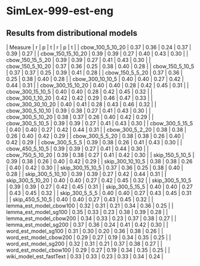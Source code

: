 # SimLex-999-est-eng
## Results from distributional models

|         Measure         |   r  |   p  |   t  | r    | p    | t    |
|     cbow_100_5_10_20    | 0.37 | 0.36 | 0.24 | 0.37 | 0.39 | 0.27 |
|    cbow_150_15_10_20    | 0.39 | 0.39 | 0.27 | 0.40 | 0.43 | 0.30 |
|     cbow_150_15_5_20    | 0.39 | 0.39 | 0.27 | 0.41 | 0.43 | 0.30 |
|     cbow_150_5_10_20    | 0.37 | 0.36 | 0.25 | 0.38 | 0.40 | 0.28 |
|     cbow_150_5_10_5     | 0.37 | 0.37 | 0.25 | 0.39 | 0.41 | 0.28 |
|     cbow_150_5_5_20     | 0.37 | 0.36 | 0.25 | 0.38 | 0.40 | 0.28 |
|     cbow_300_10_10_5    | 0.40 | 0.40 | 0.27 | 0.42 | 0.44 | 0.31 |
|    cbow_300_15_10_20    | 0.40 | 0.40 | 0.28 | 0.42 | 0.45 | 0.31 |
|     cbow_300_15_10_5    | 0.40 | 0.40 | 0.28 | 0.42 | 0.45 | 0.32 |
|     cbow_300_1_10_20    | 0.42 | 0.42 | 0.29 | 0.46 | 0.47 | 0.33 |
|    cbow_300_30_10_20    | 0.40 | 0.41 | 0.28 | 0.43 | 0.46 | 0.32 |
|     cbow_300_5_10_10    | 0.39 | 0.38 | 0.27 | 0.41 | 0.43 | 0.30 |
|     cbow_300_5_10_20    | 0.38 | 0.37 | 0.26 | 0.40 | 0.42 | 0.29 |
|     cbow_300_5_10_5     | 0.39 | 0.39 | 0.27 | 0.41 | 0.43 | 0.30 |
|     cbow_300_5_15_5     | 0.40 | 0.40 | 0.27 | 0.42 | 0.44 | 0.31 |
|     cbow_300_5_2_20     | 0.38 | 0.38 | 0.26 | 0.40 | 0.42 | 0.29 |
|     cbow_300_5_5_20     | 0.38 | 0.38 | 0.26 | 0.40 | 0.42 | 0.29 |
|      cbow_300_5_5_5     | 0.39 | 0.38 | 0.26 | 0.41 | 0.43 | 0.30 |
|     cbow_450_5_10_5     | 0.39 | 0.39 | 0.27 | 0.41 | 0.44 | 0.30 |
|     cbow_750_5_10_20    | 0.39 | 0.38 | 0.27 | 0.41 | 0.42 | 0.30 |
|     skip_150_5_10_5     | 0.39 | 0.38 | 0.26 | 0.40 | 0.42 | 0.29 |
|     skip_300_10_10_5    | 0.38 | 0.38 | 0.26 | 0.40 | 0.42 | 0.30 |
|     skip_300_15_10_5    | 0.37 | 0.36 | 0.25 | 0.38 | 0.40 | 0.28 |
|     skip_300_5_10_10    | 0.39 | 0.39 | 0.27 | 0.42 | 0.44 | 0.31 |
|     skip_300_5_10_20    | 0.40 | 0.40 | 0.27 | 0.42 | 0.45 | 0.32 |
|     skip_300_5_10_5     | 0.39 | 0.39 | 0.27 | 0.42 | 0.45 | 0.31 |
|     skip_300_5_15_5     | 0.40 | 0.40 | 0.27 | 0.43 | 0.45 | 0.32 |
|      skip_300_5_5_5     | 0.40 | 0.40 | 0.27 | 0.43 | 0.45 | 0.31 |
|     skip_450_5_10_5     | 0.40 | 0.40 | 0.27 | 0.43 | 0.45 | 0.32 |
| lemma_est_model_cbow100 | 0.32 | 0.31 | 0.21 | 0.34 | 0.36 | 0.25 |
|  lemma_est_model_sg100  | 0.35 | 0.33 | 0.23 | 0.38 | 0.39 | 0.28 |
| lemma_est_model_cbow200 | 0.34 | 0.33 | 0.23 | 0.37 | 0.38 | 0.27 |
|  lemma_est_model_sg200  | 0.37 | 0.36 | 0.24 | 0.41 | 0.42 | 0.30 |
|   word_est_model_sg100  | 0.31 | 0.30 | 0.20 | 0.36 | 0.38 | 0.26 |
|  word_est_model_cbow200 | 0.29 | 0.27 | 0.19 | 0.34 | 0.35 | 0.25 |
|   word_est_model_sg200  | 0.32 | 0.31 | 0.21 | 0.37 | 0.38 | 0.27 |
|  word_est_model_cbow100 | 0.29 | 0.27 | 0.19 | 0.34 | 0.35 | 0.25 |
| wiki_model_est_fastText | 0.33 | 0.33 | 0.23 | 0.33 | 0.34 | 0.24 |
